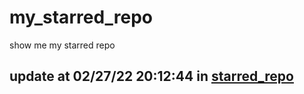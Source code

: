 # my_starred_repo
show me my starred repo

update at 02/27/22 20:12:44 in [starred_repo](./index.html)
---

